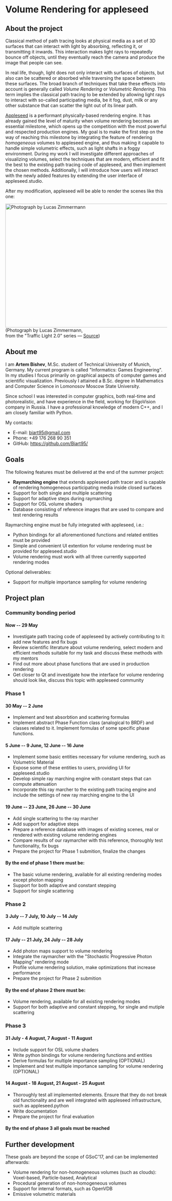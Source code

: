 # Volume Rendering for appleseed

## About the project
Classical method of path tracing looks at physical media as a set of 3D surfaces that can interact with light by absorbing, 
reflecting it, or transmitting it inwards. This interaction makes light rays to repeatedly bounce off objects, until they 
eventually reach the camera and produce the image that people can see.

In real life, though, light does not only interact with surfaces of objects, but also can be scattered or absorbed while traversing the space between these surfaces. The broad branch of techniques that take these effects into account is generally called _Volume Rendering_ or _Volumetric Rendering_. This term implies the classical path tracing to be extended by allowing light rays to interact with so-called participating media, be it fog, dust, milk or any other substance that can scatter the light out of its linear path.

[Appleseed](http://appleseedhq.net/) is a performant physically-based rendering engine. It has already gained the level of maturity when volume rendering becomes an essential milestone, which opens up the competition with the most powerful and respected production engines. My goal is to make the first step on the way of reaching this milestone by integrating the feature of rendering _homogeneous_ volumes to appleseed engine, and thus making it capable to handle simple volumetric effects, such as light shafts in a foggy environment. During my work I will investigate different approaches of visualizing volumes, select the techniques that are modern, efficient and fit the best to the existing path tracing code of appleseed, and then implement the chosen methods. Additionally, I will introduce how users will interact with the newly added features by extending the user interface of appleseed.studio.

After my modification, appleseed will be able to render the scenes like this one: 

<p><img height="385" width="578" src="http://lucas-zimmermann.com/images/_o6a52952.jpg" alt="Photograph by Lucas Zimmermann" data-canonical-src="http://lucas-zimmermann.com/images/_o6a52952.jpg">
<br>(Photograph by Lucas Zimmermann, <br>from the "Traffic Light 2.0" series — <a href="http://lucas-zimmermann.com/traffic-lights-2.0.html">Source</a>)</p>

## About me
I am **Artem Bishev**, M.Sc. student of Technical University of Munich, Germany. My current program is called "Informatics: Games Engineering". In my studies I focus primarily on graphical aspects of computer games and scientific visualization. Previously I attained a B.Sc. degree in Mathematics and Computer Science in Lomonosov Moscow State University.

Since school I was interested in computer graphics, both real-time and photorealistic, and have experience in the field, working for EligoVision company in Russia. I have a professional knowledge of modern C++, and I am closely familiar with Python.

My contacts:
*   E-mail: biart95@gmail.com
*   Phone: +49 176 268 90 351
*   GitHub: https://github.com/Biart95/

## Goals
The following features must be delivered at the end of the summer project:
-   **Raymarching engine** that extends appleseed path tracer and is capable of rendering homogeneous participating media inside closed surfaces
-   Support for both single and multiple scattering
-   Support for adaptive steps during raymarching
-   Support for OSL volume shaders
-   Database consisting of reference images that are used to compare and test rendering results

Raymarching engine must be fully integrated with appleseed, i.e.:
-   Python bindings for all aforementioned functions and related entities must be provided
-   Simple and convenient UI extention for volume rendering must be provided for appleseed.studio
-   Volume rendering must work with all three currently supported rendering modes

Optional deliverables:
-   Support for multiple importance sampling for volume rendering

## Project plan
### Community bonding period
#### Now -- 29 May
-   Investigate path tracing code of appleseed by actively contributing to it: add new features and fix bugs
-   Review scientific literature about volume rendering, select modern and efficient methods suitable for my task and discuss these methods with my mentors
-   Find out more about phase functions that are used in production rendering
-   Get closer to Qt and investigate how the interface for volume rendering should look like, discuss this topic with appleseed community
### Phase 1
#### 30 May -- 2 June
-   Implement and test absorbtion and scattering formulas
-   Implement abstract Phase Function class (analogical to BRDF) and classes related to it. Implement formulas of some specific phase functions.
#### 5 June -- 9 June, 12 June -- 16 June
-   Implement some basic entities necessary for volume rendering, such as Volumetric Material
-   Expose some of these entities to users, providing UI for appleseed.studio
-   Develop simple ray marching engine with constant steps that can compute attenuation
-   Incorporate this ray marcher to the existing path tracing engine and include the settings of new ray marching engine to the UI
#### 19 June -- 23 June, 26 June -- 30 June
-   Add single scattering to the ray marcher
-   Add support for adaptive steps
-   Prepare a reference database with images of existing scenes, real or rendered with existing volume rendering engines
-   Compare results of our raymarcher with this reference, thoroughly test functionality, fix bugs
-   Prepare the project for Phase 1 submition, finalize the changes
#### By the end of phase 1 there must be:
-   The basic volume rendering, available for all existing rendering modes except photon mapping
-   Support for both adaptive and constant stepping
-   Support for single scattering
### Phase 2
#### 3 July -- 7 July, 10 July -- 14 July
-   Add multiple scattering
#### 17 July -- 21 July, 24 July -- 28 July
-   Add photon maps support to volume rendering
-   Integrate the raymarcher with the "Stochastic Progressive Photon Mapping" rendering mode
-   Profile volume rendering solution, make optimizations that increase performance
-   Prepare the project for Phase 2 submition
#### By the end of phase 2 there must be:
-   Volume rendering, available for all existing rendering modes
-   Support for both adaptive and constant stepping, for single and mutiple scattering
### Phase 3
#### 31 July - 4 August, 7 August - 11 August
-   Include support for OSL volume shaders
-   Write python bindings for volume rendering functions and entities
-   Derive formulas for multiple importance sampling (OPTIONAL)
-   Implement and test multiple importance sampling for volume rendering (OPTIONAL)
#### 14 August - 18 August, 21 August - 25 August
-   Thoroughly test all implemented elements. Ensure that they do not break old functionality and are well integrated with appleseed infrastructure, such as appleseed.python
-   Write documentation
-   Prepare the project for final evaluation
#### By the end of phase 3 all goals must be reached
## Further development
These goals are beyond the scope of GSoC'17, and can be implemented afterwards:
-   Volume rendering for non-homogeneous volumes (such as clouds): Voxel-based, Particle-based, Analytical
-   Procedural generation of non-homogeneous volumes
-   Support for internal formats, such as OpenVDB
-   Emissive volumetric materials
